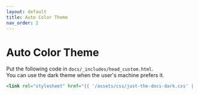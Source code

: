 ```yaml
---
layout: default
title: Auto Color Theme
nav_order: 2
---
```


# Auto Color Theme

Put the following code in `docs/_includes/head_custom.html`.  
You can use the dark theme when the user's machine prefers it.  

```html
<link rel="stylesheet" href="{{ '/assets/css/just-the-docs-dark.css' | relative_url }}" media="(prefers-color-scheme: dark)">
```
